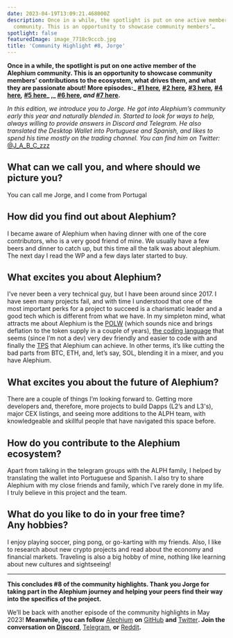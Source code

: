 ```yaml
---
date: 2023-04-19T13:09:21.468000Z
description: Once in a while, the spotlight is put on one active member of the Alephium
  community. This is an opportunity to showcase community members’…
spotlight: false
featuredImage: image_7718c9cccb.jpg
title: 'Community Highlight #8, Jorge'
---
```


**Once in a while, the spotlight is put on one active member of the Alephium community. This is an opportunity to showcase community members’ contributions to the ecosystem, what drives them, and what they are passionate about! More episodes:_ [#1 here](/news/post/community-highlight-wilhelm-k%C3%A4llstr%C3%B6m-aka-oracleuggla-81d3938c5692)_,_ [#2 here](/news/post/community-highlight-cgi-bin-c102cc106f19)_,_ [#3 here](/news/post/community-highlight-3-digdug-48a7ec868504)_,_ [#4 here](/news/post/community-highlight-4-montail-e24fd88882a0)_,_ [#5 here](/news/post/community-highlight-5-txn-71c4fd76ffe8)_ ,_ [#6 here](/news/post/community-highlight-6-waldi-zkit-beats-37af1f6df3b8), _and_ [#7 here](/news/post/community-highlight-7-oheka-13d8b4ae025e).**

_In this edition, we introduce you to Jorge. He got into Alephium’s community early this year and naturally blended in. Started to look for ways to help, always willing to provide answers in Discord and Telegram. He also translated the Desktop Wallet into Portuguese and Spanish, and likes to spend his time mostly on the trading channel. You can find him on Twitter:_ [@J_A_B_C_zzz](https://twitter.com/J_A_B_C_zzz)

## **What can we call you, and where should we picture you?**

You can call me Jorge, and I come from Portugal

## How did you find out about Alephium?

I became aware of Alephium when having dinner with one of the core contributors, who is a very good friend of mine. We usually have a few beers and dinner to catch up, but this time all the talk was about alephium. The next day I read the WP and a few days later started to buy.

## What excites you about Alephium?

I’ve never been a very technical guy, but I have been around since 2017. I have seen many projects fail, and with time I understood that one of the most important perks for a project to succeed is a charismatic leader and a good tech which is different from what we have. In my simpleton mind, what attracts me about Alephium is the [POLW](/news/post/tech-talk-1-the-ultimate-guide-to-proof-of-less-work-the-universe-and-everything-ba70644ab301) (which sounds nice and brings deflation to the token supply in a couple of years), [the coding language](https://twitter.com/alephium/status/1643961985841905664) that seems (since I’m not a dev) very dev friendly and easier to code with and finally the [TPS](/news/post/transactions-per-second-tps-f13217a49e39) that Alephium can achieve. In other terms, it’s like cutting the bad parts from BTC, ETH, and, let’s say, SOL, blending it in a mixer, and you have Alephium.

## What excites you about the future of Alephium?

There are a couple of things I’m looking forward to. Getting more developers and, therefore, more projects to build Dapps (L2’s and L3's), major CEX listings, and seeing more additions to the ALPH team, with knowledgeable and skillful people that have navigated this space before.

## How do you contribute to the Alephium ecosystem?

Apart from talking in the telegram groups with the ALPH family, I helped by translating the wallet into Portuguese and Spanish. I also try to share Alephium with my close friends and family, which I’ve rarely done in my life. I truly believe in this project and the team.

## What do you like to do in your free time? Any hobbies?

I enjoy playing soccer, ping pong, or go-karting with my friends. Also, I like to research about new crypto projects and read about the economy and financial markets. Traveling is also a big hobby of mine, nothing like learning about new cultures and sightseeing!

---

**This concludes \#8 of the community highlights. Thank you Jorge for taking part in the Alephium journey and helping your peers find their way into the specifics of the project.**

We’ll be back with another episode of the community highlights in May 2023! **Meanwhile, you can follow** [Alephium](/) **on** [GitHub](https://github.com/alephium/) **and** [Twitter](https://twitter.com/alephium)**. Join the conversation on [Discord](/discord)**, [Telegram](https://t.me/alephiumgroup), **or** [Reddit](https://www.reddit.com/r/alephium)**.**
